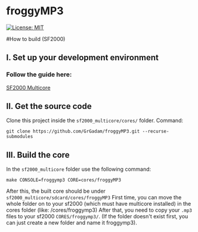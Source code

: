 # froggyMP3

[![License: MIT](https://img.shields.io/badge/License-MIT-yellow.svg)](https://opensource.org/licenses/MIT)

#How to build (SF2000)

## I. Set up your development environment
### Follow the guide here: 
[SF2000 Multicore](https://github.com/madcock/sf2000_multicore?tab=readme-ov-file#setup-before-building)

## II. Get the source code
Clone this project inside the `sf2000_multicore/cores/` folder.
Command:
```
git clone https://github.com/GrGadam/froggyMP3.git --recurse-submodules
```

## III. Build the core
In the `sf2000_multicore` folder use the following command:
``` 
make CONSOLE=froggymp3 CORE=cores/froggyMP3
``` 
After this, the built core should be under `sf2000_multicore/sdcard/cores/froggyMP3`
First time, you can move the whole folder on to your sf2000 (which must have multicore installed) in the cores folder (like: /cores/froggymp3)
After that, you need to copy your `.mp3` files to your sf2000 `CORES/froggymp3/`. (If the folder doesn't exist first, you can just create a new folder and name it froggymp3).
